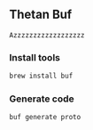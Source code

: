 ## Thetan Buf
`Azzzzzzzzzzzzzzzzzz`

### Install tools
```sh
brew install buf
```

### Generate code
```sh
buf generate proto
```

